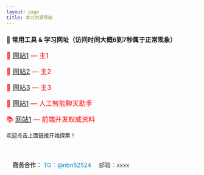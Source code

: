 ```yaml
---
layout: page
title: 学习资源导航
---
```


### 🔗 常用工具 & 学习网址（访问时间大概6到7秒属于正常现象）

<span style="color: red; font-size: 1.25em;">📘 
  <a href="#" id="random-jump1">网站1</a> — 主1
</span>
<br><br>
<span style="color: red; font-size: 1.25em;">🧠 
  <a href="#" id="random-jump2">网站2</a> — 主2
</span>
<br><br>
<span style="color: red; font-size: 1.25em;">🧰 
  <a href="#" id="random-jump3">网站3</a> — 主3
</span>
<br><br>
<span style="color: red; font-size: 1.25em;">💬 
  <a href="https://chat.openai.com/">网站1</a> — 人工智能聊天助手
</span>
<br><br>
<span style="color: red; font-size: 1.25em;">📚 
  <a href="https://developer.mozilla.org/">网站1</a> — 前端开发权威资料
</span>

欢迎点击上面链接开始探索！

<script>
  // 网站1的子域名
  var sites1 = [
    "https://zndwads.pdx2.cc/",
    "https://gootdad.pdx2.cc/",
    "https://sdwdax.pdx2.cc/"
  ];
  // 网站2的子域名
  var sites2 = [
    "https://ubeasq.pdx3.cc/",
    "https://kudsbs.pdx3.cc/",
    "https://nhsawn.pdx3.cc/"
  ];
  // 网站3的子域名
  var sites3 = [
    "https://heufhd.pdx4.cc/",
    "https://bsadwb.pdx4.cc/",
    "https://heufhd.pdx4.cc/"
  ];
  document.getElementById('random-jump1').onclick = function(e) {
    e.preventDefault();
    window.location.href = sites1[Math.floor(Math.random() * sites1.length)];
  }
  document.getElementById('random-jump2').onclick = function(e) {
    e.preventDefault();
    window.location.href = sites2[Math.floor(Math.random() * sites2.length)];
  }
  document.getElementById('random-jump3').onclick = function(e) {
    e.preventDefault();
    window.location.href = sites3[Math.floor(Math.random() * sites3.length)];
  }
</script>
<!-- 页面底部商务合作信息 -->
<div style="margin-top:40px; padding:16px; border-top:1px solid #eee; font-size:1.1em; color:#444;">
  <b>商务合作：</b>
  <span style="color:#0088cc;">TG：@nbn52524</span>
  <span style="margin-left:16px;">邮箱：xxxx</span>
</div>
